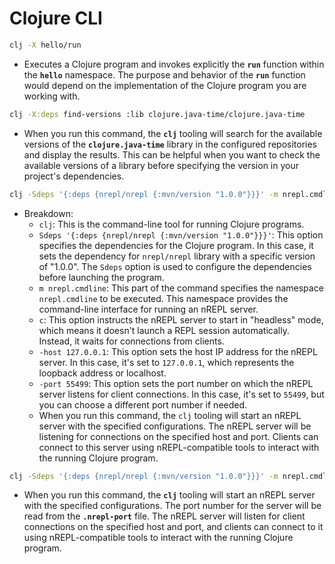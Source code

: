 # Clojure CLI

```bash
clj -X hello/run
```

- Executes a Clojure program and invokes explicitly the **`run`** function within the **`hello`** namespace. The purpose and behavior of the **`run`** function would depend on the implementation of the Clojure program you are working with.

```bash
clj -X:deps find-versions :lib clojure.java-time/clojure.java-time
```

- When you run this command, the **`clj`** tooling will search for the available versions of the **`clojure.java-time`** library in the configured repositories and display the results. This can be helpful when you want to check the available versions of a library before specifying the version in your project's dependencies.

```bash
clj -Sdeps '{:deps {nrepl/nrepl {:mvn/version "1.0.0"}}}' -m nrepl.cmdline -c --host 127.0.0.1 --port 55499
```

- Breakdown:
  - `clj`: This is the command-line tool for running Clojure programs.
  - `Sdeps '{:deps {nrepl/nrepl {:mvn/version "1.0.0"}}}'`: This option specifies the dependencies for the Clojure program. In this case, it sets the dependency for `nrepl/nrepl` library with a specific version of "1.0.0". The `Sdeps` option is used to configure the dependencies before launching the program.
  - `m nrepl.cmdline`: This part of the command specifies the namespace `nrepl.cmdline` to be executed. This namespace provides the command-line interface for running an nREPL server.
  - `c`: This option instructs the nREPL server to start in "headless" mode, which means it doesn't launch a REPL session automatically. Instead, it waits for connections from clients.
  - `-host 127.0.0.1`: This option sets the host IP address for the nREPL server. In this case, it's set to `127.0.0.1`, which represents the loopback address or localhost.
  - `-port 55499`: This option sets the port number on which the nREPL server listens for client connections. In this case, it's set to `55499`, but you can choose a different port number if needed.
  - When you run this command, the `clj` tooling will start an nREPL server with the specified configurations. The nREPL server will be listening for connections on the specified host and port. Clients can connect to this server using nREPL-compatible tools to interact with the running Clojure program.

```bash
clj -Sdeps '{:deps {nrepl/nrepl {:mvn/version "1.0.0"}}}' -m nrepl.cmdline -c --host 127.0.0.1 --port `< .nrepl-port`
```

- When you run this command, the **`clj`** tooling will start an nREPL server with the specified configurations. The port number for the server will be read from the **`.nrepl-port`** file. The nREPL server will listen for client connections on the specified host and port, and clients can connect to it using nREPL-compatible tools to interact with the running Clojure program.

